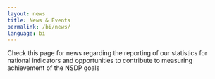 ```yaml
---
layout: news
title: News & Events
permalink: /bi/news/
language: bi
---
```

Check this page for news regarding the reporting of our statistics for national indicators and opportunities to contribute to measuring achievement of the NSDP goals

